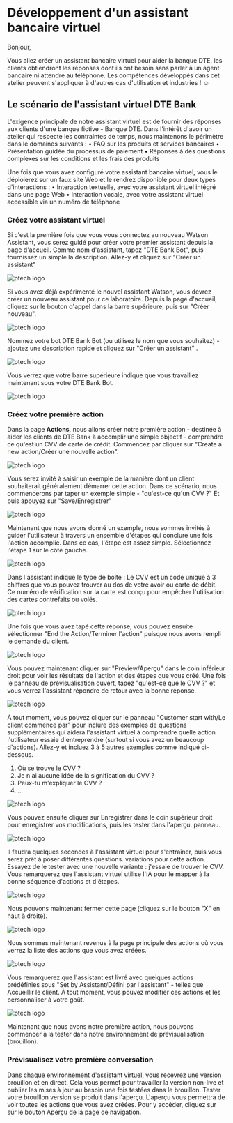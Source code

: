 # Développement d'un assistant bancaire virtuel

Bonjour,

Vous allez créer un assistant bancaire virtuel pour aider la banque DTE, les clients obtiendront les réponses dont ils ont besoin sans parler à un agent bancaire ni 
attendre au téléphone. Les compétences développés dans cet atelier peuvent s'appliquer à d'autres cas d'utilisation et industries ! ☺

## Le scénario de l'assistant virtuel DTE Bank
L'exigence principale de notre assistant virtuel est de fournir des réponses aux clients d'une banque fictive - Banque DTE. 
Dans l'intérêt d'avoir un atelier qui respecte les contraintes de temps, nous maintenons le périmètre dans le
domaines suivants :
• FAQ sur les produits et services bancaires
• Présentation guidée du processus de paiement
• Réponses à des questions complexes sur les conditions et les frais des produits

Une fois que vous avez configuré votre assistant bancaire virtuel, vous le déploierez sur un faux site Web et le rendrez disponible pour
deux types d'interactions :
• Interaction textuelle, avec votre assistant virtuel intégré dans une page Web
• Interaction vocale, avec votre assistant virtuel accessible via un numéro de téléphone

### Créez votre assistant virtuel
Si c'est la première fois que vous vous connectez au nouveau Watson Assistant, vous serez guidé pour créer votre premier
assistant depuis la page d'accueil. Comme nom d'assistant, tapez "DTE Bank Bot", puis fournissez un simple
la description. Allez-y et cliquez sur "Créer un assistant"

![ptech logo](/images/lab_banque_1.png)

Si vous avez déjà expérimenté le nouvel assistant Watson, vous devrez créer un nouveau
assistant pour ce laboratoire. Depuis la page d'accueil, cliquez sur le bouton d'appel dans la barre supérieure, puis sur "Créer nouveau".

![ptech logo](/images/lab_banque_2.png)

Nommez votre bot DTE Bank Bot (ou utilisez le nom que vous souhaitez) - ajoutez une description rapide et cliquez sur
"Créer un assistant" .

![ptech logo](/images/lab_banque_3.png)

Vous verrez que votre barre supérieure indique que vous travaillez maintenant sous votre DTE Bank Bot.

![ptech logo](/images/lab_banque_4.png)

### Créez votre première action
Dans la page **Actions**, nous allons créer notre première action - destinée à aider les clients de DTE Bank à accomplir une simple
objectif - comprendre ce qu'est un CVV de carte de crédit. Commencez par cliquer sur "Create a new action/Créer une nouvelle action".

![ptech logo](/images/lab_banque_5.png)

Vous serez invité à saisir un exemple de la manière dont un client souhaiterait généralement démarrer cette action. Dans ce
scénario, nous commencerons par taper un exemple simple - "qu'est-ce qu'un CVV ?" Et puis appuyez sur "Save/Enregistrer"

![ptech logo](/images/lab_banque_6.png)

Maintenant que nous avons donné un exemple, nous sommes invités à guider l'utilisateur à travers un ensemble d'étapes qui
conclure une fois l'action accomplie. Dans ce cas, l'étape est assez simple. Sélectionnez l'étape 1
sur le côté gauche.

![ptech logo](/images/lab_banque_7.png)

Dans l'assistant indique le type de boîte : Le CVV est un code unique à 3 chiffres que vous pouvez trouver au dos de votre avoir ou
carte de débit. Ce numéro de vérification sur la carte est conçu pour empêcher l'utilisation des cartes contrefaits ou volés.

![ptech logo](/images/lab_banque_8.png)

Une fois que vous avez tapé cette réponse, vous pouvez ensuite sélectionner "End the Action/Terminer l'action" puisque nous avons rempli le
demande du client.

![ptech logo](/images/lab_banque_9.png)

Vous pouvez maintenant cliquer sur "Preview/Aperçu" dans le coin inférieur droit pour voir les résultats de l'action et des étapes que vous
créé. Une fois le panneau de prévisualisation ouvert, tapez "qu'est-ce que le CVV ?" et vous verrez l'assistant répondre
de retour avec la bonne réponse.

![ptech logo](/images/lab_banque_91.png)

À tout moment, vous pouvez cliquer sur le panneau "Customer start with/Le client commence par" pour inclure des exemples de questions supplémentaires qui
aidera l'assistant virtuel à comprendre quelle action l'utilisateur essaie d'entreprendre (surtout si vous avez un beaucoup d'actions). 
Allez-y et incluez 3 à 5 autres exemples comme indiqué ci-dessous.

1. Où se trouve le CVV ?
2. Je n'ai aucune idée de la signification du CVV ?
3. Peux-tu m'expliquer le CVV ?
4. ...

![ptech logo](/images/lab_banque_10.png)

Vous pouvez ensuite cliquer sur Enregistrer dans le coin supérieur droit pour enregistrer vos modifications, puis les tester dans l'aperçu.
panneau.

![ptech logo](/images/lab_banque_11.png)

Il faudra quelques secondes à l'assistant virtuel pour s'entraîner, puis vous serez prêt à poser différentes questions.
variations pour cette action. Essayez de le tester avec une nouvelle variante : j'essaie de trouver le CVV. Vous remarquerez que
l'assistant virtuel utilise l'IA pour le mapper à la bonne séquence d'actions et d'étapes.

![ptech logo](/images/lab_banque_12.png)

Nous pouvons maintenant fermer cette page (cliquez sur le bouton "X" en haut à droite).

![ptech logo](/images/lab_banque_13.png)

Nous sommes maintenant revenus à la page principale des actions où vous verrez la liste des actions que vous avez créées.

![ptech logo](/images/lab_banque_14.png)

Vous remarquerez que l'assistant est livré avec quelques actions prédéfinies sous "Set by Assistant/Défini par l'assistant" - telles que
Accueillir le client. À tout moment, vous pouvez modifier ces actions et les personnaliser à votre goût.

![ptech logo](/images/lab_banque_15.png)

Maintenant que nous avons notre première action, nous pouvons commencer à la tester dans notre environnement de prévisualisation (brouillon).

### Prévisualisez votre première conversation

Dans chaque environnement d'assistant virtuel, vous recevrez une version brouillon et en direct. Cela vous permet
pour travailler la version non-live et publier les mises à jour au besoin une fois testées dans le brouillon. Tester votre brouillon
version se produit dans l'aperçu. L'aperçu vous permettra de voir toutes les actions que vous avez créées. Pour y accéder, cliquez sur
sur le bouton Aperçu de la page de navigation.
